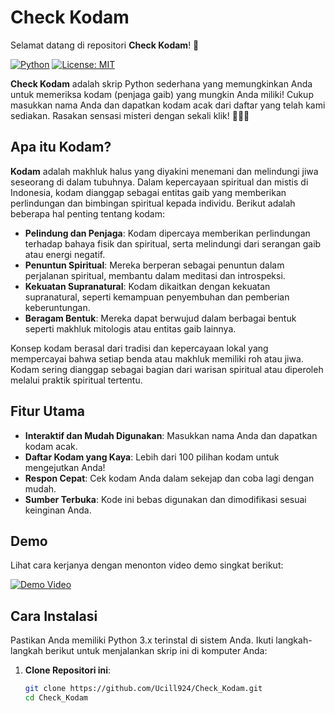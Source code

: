 # Check Kodam

Selamat datang di repositori **Check Kodam**! 🎉

[![Python](https://img.shields.io/badge/Python-3.x-blue.svg)](https://www.python.org/) [![License: MIT](https://img.shields.io/badge/License-MIT-yellow.svg)](https://opensource.org/licenses/MIT)

**Check Kodam** adalah skrip Python sederhana yang memungkinkan Anda untuk memeriksa kodam (penjaga gaib) yang mungkin Anda miliki! Cukup masukkan nama Anda dan dapatkan kodam acak dari daftar yang telah kami sediakan. Rasakan sensasi misteri dengan sekali klik! 🧙‍♂️✨

## Apa itu Kodam?

**Kodam** adalah makhluk halus yang diyakini menemani dan melindungi jiwa seseorang di dalam tubuhnya. Dalam kepercayaan spiritual dan mistis di Indonesia, kodam dianggap sebagai entitas gaib yang memberikan perlindungan dan bimbingan spiritual kepada individu. Berikut adalah beberapa hal penting tentang kodam:

- **Pelindung dan Penjaga**: Kodam dipercaya memberikan perlindungan terhadap bahaya fisik dan spiritual, serta melindungi dari serangan gaib atau energi negatif.
- **Penuntun Spiritual**: Mereka berperan sebagai penuntun dalam perjalanan spiritual, membantu dalam meditasi dan introspeksi.
- **Kekuatan Supranatural**: Kodam dikaitkan dengan kekuatan supranatural, seperti kemampuan penyembuhan dan pemberian keberuntungan.
- **Beragam Bentuk**: Mereka dapat berwujud dalam berbagai bentuk seperti makhluk mitologis atau entitas gaib lainnya.

Konsep kodam berasal dari tradisi dan kepercayaan lokal yang mempercayai bahwa setiap benda atau makhluk memiliki roh atau jiwa. Kodam sering dianggap sebagai bagian dari warisan spiritual atau diperoleh melalui praktik spiritual tertentu.

## Fitur Utama

- **Interaktif dan Mudah Digunakan**: Masukkan nama Anda dan dapatkan kodam acak.
- **Daftar Kodam yang Kaya**: Lebih dari 100 pilihan kodam untuk mengejutkan Anda!
- **Respon Cepat**: Cek kodam Anda dalam sekejap dan coba lagi dengan mudah.
- **Sumber Terbuka**: Kode ini bebas digunakan dan dimodifikasi sesuai keinginan Anda.

## Demo

Lihat cara kerjanya dengan menonton video demo singkat berikut:

[![Demo Video](https://img.youtube.com/vi/DEMO_VIDEO_ID/0.jpg)](https://www.youtube.com/watch?v=DEMO_VIDEO_ID)

## Cara Instalasi

Pastikan Anda memiliki Python 3.x terinstal di sistem Anda. Ikuti langkah-langkah berikut untuk menjalankan skrip ini di komputer Anda:

1. **Clone Repositori ini**:

   ```bash
   git clone https://github.com/Ucill924/Check_Kodam.git
   cd Check_Kodam
